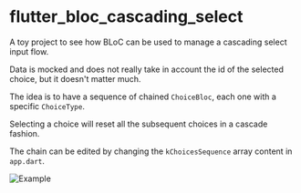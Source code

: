 # flutter_bloc_cascading_select

A toy project to see how BLoC can be used to manage a cascading select input flow.

Data is mocked and does not really take in account the id of the selected choice, but it doesn't matter much.

The idea is to have a sequence of chained `ChoiceBloc`, each one with a specific `ChoiceType`.

Selecting a choice will reset all the subsequent choices in a cascade fashion.

The chain can be edited by changing the `kChoicesSequence` array content in `app.dart`.

![Example](https://github.com/magicleon94/flutter_bloc_cascading_select/blob/master/example_gif.gif?raw=true)